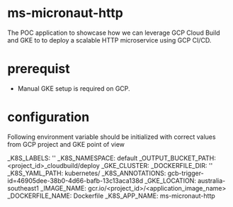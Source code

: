 # ms-micronaut-http

The POC application to showcase how we can leverage GCP Cloud Build and GKE to to deploy a scalable HTTP microservice using GCP CI/CD.

# prerequist
- Manual GKE setup is required on GCP.

# configuration

Following environment variable should be initialized with correct values from GCP project and GKE point of view

  _K8S_LABELS: ''
  _K8S_NAMESPACE: default
  _OUTPUT_BUCKET_PATH: <project_id>_cloudbuild/deploy
  _GKE_CLUSTER: <GKE Cluster Name>
  _DOCKERFILE_DIR: ''
  _K8S_YAML_PATH: kubernetes/
  _K8S_ANNOTATIONS: gcb-trigger-id=46905dee-38b0-4d66-bafb-13c13aca138d
  _GKE_LOCATION: australia-southeast1
  _IMAGE_NAME: gcr.io/<project_id>/<application_image_name>
  _DOCKERFILE_NAME: Dockerfile
  _K8S_APP_NAME: ms-micronaut-http
